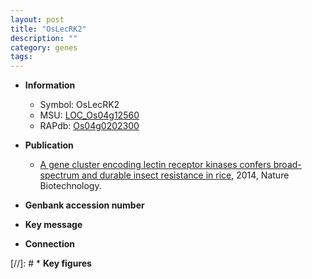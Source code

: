 ```yaml
---
layout: post
title: "OsLecRK2"
description: ""
category: genes
tags: 
---
```


* **Information**  
    + Symbol: OsLecRK2  
    + MSU: [LOC_Os04g12560](http://rice.plantbiology.msu.edu/cgi-bin/ORF_infopage.cgi?orf=LOC_Os04g12560)  
    + RAPdb: [Os04g0202300](http://rapdb.dna.affrc.go.jp/viewer/gbrowse_details/irgsp1?name=Os04g0202300)  

* **Publication**  
    + [A gene cluster encoding lectin receptor kinases confers broad-spectrum and durable insect resistance in rice](http://www.ncbi.nlm.nih.gov/pubmed?term=A+gene+cluster+encoding+lectin+receptor+kinases+confers+broad-spectrum+and+durable+insect+resistance+in+rice%5BTitle%5D), 2014, Nature Biotechnology.

* **Genbank accession number**  

* **Key message**  

* **Connection**  

[//]: # * **Key figures**  


